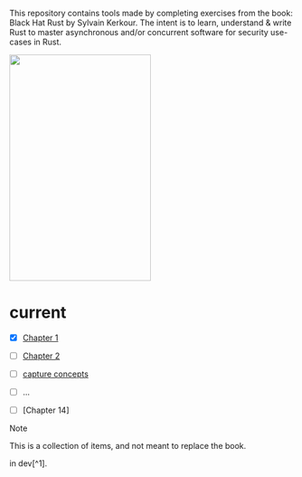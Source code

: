 <!-- crabwrites -->

This repository contains tools made by completing exercises from the book: Black Hat Rust by Sylvain Kerkour. The intent is to learn, understand & write Rust to master asynchronous and/or concurrent software for security use-cases in Rust.

<img src="https://kerkour.com/books/black-hat-rust/black_hat_rust_cover.png" width="250" height="400"/>

# current 
- [x] [Chapter 1](../../issues/2)
- [ ] [Chapter 2](../../issues/4)
- [ ] [capture concepts](#3)
- [ ] ...
- [ ] [Chapter 14]


> [!NOTE]
This is a collection of items, and not meant to replace the book.


in dev[^1].

